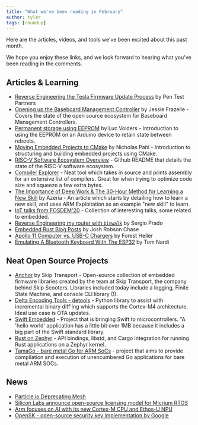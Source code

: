 ```yaml
---
title: "What we've been reading in February"
author: tyler
tags: [roundup]
---
```


<!-- excerpt start -->
Here are the articles, videos, and tools we've been excited
about this past month.
<!-- excerpt end -->

We hope you enjoy these links, and we look forward to hearing what you've been
reading in the comments.

## Articles & Learning

* [Reverse Engineering the Tesla Firmware Update Process](https://www.pentestpartners.com/security-blog/reverse-engineering-the-tesla-firmware-update-process/) by Pen Test Partners
* [Opening up the Baseboard Management Controller](https://queue.acm.org/detail.cfm?id=3378404) by Jessie Frazelle - Covers the state of the open source ecosystem for Baseboard Management Controllers.
* [Permanent storage using EEPROM](http://lucstechblog.blogspot.com/2020/01/permanent-storage-using-eeprom.html) by Luc Volders - Introduction to using the EEPROM on an Arduino device to retain state between reboots.
* [Moving Embedded Projects to CMake](https://dornerworks.com/blog/moving-embedded-projects-to-cmake) by Nicholas Pahl - Introduction to structuring and building embedded projects using CMake.
* [RISC-V Software Ecosystem Overview](https://github.com/riscv/riscv-software-list) - Github README that details the state of the RISC-V software ecosystem.
* [Compiler Explorer](https://godbolt.org/) - Neat tool which takes in source and prints assembly for an extensive list of compilers. Great for when trying to optimize code size and squeeze a few extra bytes. 
* [The Importance of Deep Work & The 30-Hour Method for Learning a New Skill](https://azeria-labs.com/the-importance-of-deep-work-the-30-hour-method-for-learning-a-new-skill/) by Azeria - An article which starts by detailing how to learn a new skill, and uses ARM Exploitation as an example "new skill" to learn.
* [IoT talks from FOSDEM'20](https://fosdem.org/2020/schedule/track/internet_of_things/) - Collection of interesting talks, some related to embedded.
* [Reverse Engineering my router with `binwalk`](https://embeddedbits.org/reverse-engineering-router-firmware-with-binwalk/) by Sergio Prado
* [Embedded Rust Blog Posts](https://josh.robsonchase.com/embedded-frustrations/) by Josh Robson Chase
* [Apollo 11 Computer vs. USB-C Chargers](https://forrestheller.com/Apollo-11-Computer-vs-USB-C-chargers.html) by Forest Heller
* [Emulating A Bluetooth Keyboard With The ESP32](https://hackaday.com/2020/02/13/emulating-a-bluetooth-keyboard-with-the-esp32/) by Tom Nardi

## Neat Open Source Projects

* [Anchor](https://github.com/rideskip/anchor) by Skip Transport - Open-source collection of embedded firmware libraries created by the team at Skip Transport, the company behind Skip Scooters. Libraries included today include a logging, Finite State Machine, and console CLI library (!).
* [Delta Encoding Tools - detools](https://github.com/eerimoq/detools) - Python library to assist with incremental binary diff'ing which supports the Cortex-M4 architecture. Ideal use case is OTA updates.
* [Swift Embedded](https://github.com/swift-embedded/swift-embedded) - Project that is bringing Swift to microcontrollers. "A 'hello world' application has a little bit over 1MB because it includes a big part of the Swift standard library.
* [Rust on Zephyr](https://github.com/tylerwhall/zephyr-rust) - API bindings, libstd, and Cargo integration for running Rust applications on a Zephyr kernel.
* [TamaGo - bare metal Go for ARM SoCs](https://github.com/f-secure-foundry/tamago) - project that aims to provide compilation and execution of unencumbered Go applications for bare metal ARM SOCs.

## News

* [Particle.io Deprecating Mesh](https://blog.particle.io/mesh-deprecation/)
* [Silicon Labs announce open-source licensing model for Micrium RTOS](http://www.newelectronics.co.uk/electronics-news/silicon-labs-announce-open-source-licencing-model-for-micrium-rtos/223575/)
* [Arm focuses on AI with its new Cortex-M CPU and Ethos-U NPU](https://techcrunch.com/2020/02/10/arm-focuses-on-ai-with-its-new-cortex-m-cpu-and-ethos-u-npu/)
* [OpenSK - open-source security key implementation by Google](https://security.googleblog.com/2020/01/say-hello-to-opensk-fully-open-source.html)
